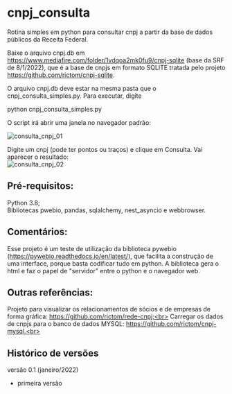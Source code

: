 # cnpj_consulta
Rotina simples em python para consultar cnpj a partir da base de dados públicos da Receita Federal.

Baixe o arquivo cnpj.db em https://www.mediafire.com/folder/1vdqoa2mk0fu9/cnpj-sqlite (base da SRF de 8/1/2022), que é a base de cnpjs em formato SQLITE tratada pelo projeto https://github.com/rictom/cnpj-sqlite.

O arquivo cnpj.db deve estar na mesma pasta que o cnpj_consulta_simples.py. Para executar, digite

python cnpj_consulta_simples.py

O script irá abrir uma janela no navegador padrão:<br>

![consulta_cnpj_01](https://user-images.githubusercontent.com/71139693/150223302-2632a814-3f7c-45f5-b1cf-390d910e24db.jpg)

Digite um cnpj (pode ter pontos ou traços) e clique em Consulta. Vai aparecer o resultado:<br>
![consulta_cnpj_02](https://user-images.githubusercontent.com/71139693/150223321-e139f59f-8058-4388-9605-517d1d970d5c.jpg)

## Pré-requisitos:
Python 3.8;<br>
Bibliotecas pwebio, pandas, sqlalchemy, nest_asyncio e webbrowser.<br>

## Comentários:
Esse projeto é um teste de utilização da biblioteca pywebio (https://pywebio.readthedocs.io/en/latest/), que facilita a construção de uma interface, porque basta codificar tudo em python. A biblioteca gera o html e faz o papel de "servidor" entre o python e o navegador web.<br>

## Outras referências:
Projeto para visualizar os relacionamentos de sócios e de empresas de forma gráfica: https://github.com/rictom/rede-cnpj;<br>
Carregar os dados de cnpjs para o banco de dados MYSQL: https://github.com/rictom/cnpj-mysql.<br>

## Histórico de versões

versão 0.1 (janeiro/2022)
- primeira versão
